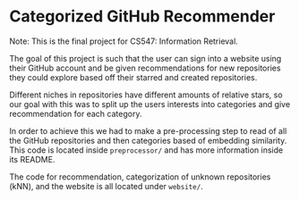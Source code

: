 # Categorized GitHub Recommender

Note: This is the final project for CS547: Information Retrieval.

The goal of this project is such that the user can sign into a website
using their GitHub account and be given recommendations for new
repositories they could explore based off their starred and created
repositories.

Different niches in repositories have different amounts
of relative stars, so our goal with this was to split up the
users interests into categories and give recommendation for
each category.

In order to achieve this we had to make a pre-processing step
to read of all the GitHub repositories and then categories
based of embedding similarity. This code is located inside
`preprocessor/` and has more information inside its README.

The code for recommendation, categorization of unknown
repositories (kNN), and the website is all located under
`website/`.
